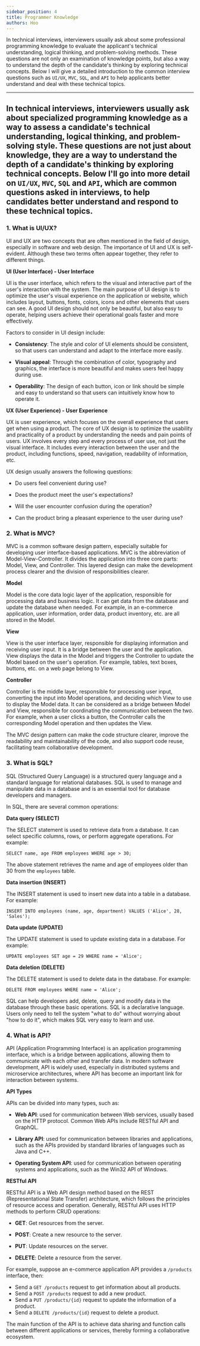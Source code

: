 ```yaml
---
sidebar_position: 4
title: Programmer Knowledge
authors: Hoo
---
```


In technical interviews, interviewers usually ask about some professional programming knowledge to evaluate the applicant's technical understanding, logical thinking, and problem-solving methods. These questions are not only an examination of knowledge points, but also a way to understand the depth of the candidate's thinking by exploring technical concepts. Below I will give a detailed introduction to the common interview questions such as `UI/UX`, `MVC`, `SQL`, and `API` to help applicants better understand and deal with these technical topics.

------

In technical interviews, interviewers usually ask about specialized programming knowledge as a way to assess a candidate's technical understanding, logical thinking, and problem-solving style. These questions are not just about knowledge, they are a way to understand the depth of a candidate's thinking by exploring technical concepts. Below I'll go into more detail on `UI/UX`, `MVC`, `SQL` and `API`, which are common questions asked in interviews, to help candidates better understand and respond to these technical topics.
------
### 1. What is UI/UX?

UI and UX are two concepts that are often mentioned in the field of design, especially in software and web design. The importance of UI and UX is self-evident. Although these two terms often appear together, they refer to different things.

**UI (User Interface) - User Interface**

UI is the user interface, which refers to the visual and interactive part of the user's interaction with the system. The main purpose of UI design is to optimize the user's visual experience on the application or website, which includes layout, buttons, fonts, colors, icons and other elements that users can see. A good UI design should not only be beautiful, but also easy to operate, helping users achieve their operational goals faster and more effectively.

Factors to consider in UI design include:

- **Consistency**: The style and color of UI elements should be consistent, so that users can understand and adapt to the interface more easily.

- **Visual appeal**: Through the combination of color, typography and graphics, the interface is more beautiful and makes users feel happy during use.

- **Operability**: The design of each button, icon or link should be simple and easy to understand so that users can intuitively know how to operate it.

**UX (User Experience) - User Experience**

UX is user experience, which focuses on the overall experience that users get when using a product. The core of UX design is to optimize the usability and practicality of a product by understanding the needs and pain points of users. UX involves every step and every process of user use, not just the visual interface. It includes every interaction between the user and the product, including functions, speed, navigation, readability of information, etc.

UX design usually answers the following questions:

- Do users feel convenient during use?

- Does the product meet the user's expectations?

- Will the user encounter confusion during the operation?

- Can the product bring a pleasant experience to the user during use?

### 2. What is MVC?

MVC is a common software design pattern, especially suitable for developing user interface-based applications. MVC is the abbreviation of Model-View-Controller. It divides the application into three core parts: Model, View, and Controller. This layered design can make the development process clearer and the division of responsibilities clearer.

**Model**

Model is the core data logic layer of the application, responsible for processing data and business logic. It can get data from the database and update the database when needed. For example, in an e-commerce application, user information, order data, product inventory, etc. are all stored in the Model.

**View**

View is the user interface layer, responsible for displaying information and receiving user input. It is a bridge between the user and the application. View displays the data in the Model and triggers the Controller to update the Model based on the user's operation. For example, tables, text boxes, buttons, etc. on a web page belong to View.

**Controller**

Controller is the middle layer, responsible for processing user input, converting the input into Model operations, and deciding which View to use to display the Model data. It can be considered as a bridge between Model and View, responsible for coordinating the communication between the two. For example, when a user clicks a button, the Controller calls the corresponding Model operation and then updates the View.

The MVC design pattern can make the code structure clearer, improve the readability and maintainability of the code, and also support code reuse, facilitating team collaborative development.

### 3. What is SQL?

SQL (Structured Query Language) is a structured query language and a standard language for relational databases. SQL is used to manage and manipulate data in a database and is an essential tool for database developers and managers.

In SQL, there are several common operations:

**Data query (SELECT)**

The SELECT statement is used to retrieve data from a database. It can select specific columns, rows, or perform aggregate operations. For example:

```
SELECT name, age FROM employees WHERE age > 30;

```

The above statement retrieves the name and age of employees older than 30 from the `employees` table.

**Data insertion (INSERT)**

The INSERT statement is used to insert new data into a table in a database. For example:

```
INSERT INTO employees (name, age, department) VALUES ('Alice', 28, 'Sales');
```

**Data update (UPDATE)**

The UPDATE statement is used to update existing data in a database. For example:

```
UPDATE employees SET age = 29 WHERE name = 'Alice';
```

**Data deletion (DELETE)**

The DELETE statement is used to delete data in the database. For example:

```
DELETE FROM employees WHERE name = 'Alice';
```

SQL can help developers add, delete, query and modify data in the database through these basic operations. SQL is a declarative language. Users only need to tell the system "what to do" without worrying about "how to do it", which makes SQL very easy to learn and use.

### 4. What is API?

API (Application Programming Interface) is an application programming interface, which is a bridge between applications, allowing them to communicate with each other and transfer data. In modern software development, API is widely used, especially in distributed systems and microservice architectures, where API has become an important link for interaction between systems.

**API Types**

APIs can be divided into many types, such as:

- **Web API**: used for communication between Web services, usually based on the HTTP protocol. Common Web APIs include RESTful API and GraphQL.

- **Library API**: used for communication between libraries and applications, such as the APIs provided by standard libraries of languages ​​such as Java and C++.

- **Operating System API**: used for communication between operating systems and applications, such as the Win32 API of Windows.

**RESTful API**

RESTful API is a Web API design method based on the REST (Representational State Transfer) architecture, which follows the principles of resource access and operation. Generally, RESTful API uses HTTP methods to perform CRUD operations:

- **GET**: Get resources from the server.

- **POST**: Create a new resource to the server.

- **PUT**: Update resources on the server.

- **DELETE**: Delete a resource from the server.

For example, suppose an e-commerce application API provides a `/products` interface, then:

- Send a `GET /products` request to get information about all products.
- Send a `POST /products` request to add a new product.
- Send a `PUT /products/{id}` request to update the information of a product.
- Send a `DELETE /products/{id}` request to delete a product.

The main function of the API is to achieve data sharing and function calls between different applications or services, thereby forming a collaborative ecosystem.